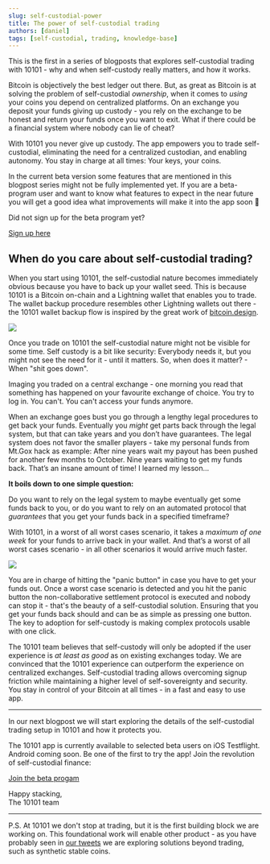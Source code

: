 ```yaml
---
slug: self-custodial-power
title: The power of self-custodial trading
authors: [daniel]
tags: [self-custodial, trading, knowledge-base]
---
```


This is the first in a series of blogposts that explores self-custodial trading with 10101 - why and when self-custody really matters, and how it works.

Bitcoin is objectively the best ledger out there. But, as great as Bitcoin is at solving the problem of self-custodial _ownership_, when it comes to _using_ your coins you depend on centralized platforms. On an exchange you deposit your funds giving up custody - you rely on the exchange to be honest and return your funds once you want to exit. What if there could be a financial system where nobody can lie of cheat?

With 10101 you never give up custody. The app empowers you to trade self-custodial, eliminating the need for a centralized custodian, and enabling autonomy. You stay in charge at all times: Your keys, your coins.

<!-- truncate -->

In the current beta version some features that are mentioned in this blogpost series might not be fully implemented yet. If you are a beta-program user and want to know what features to expect in the near future you will get a good idea what improvements will make it into the app soon 🙂

Did not sign up for the beta program yet?

[Sign up here](https://10101.finance/)

## **When do you care about self-custodial trading?**

When you start using 10101, the self-custodial nature becomes immediately obvious because you have to back up your wallet seed. This is because 10101 is a Bitcoin on-chain and a Lightning wallet that enables you to trade. The wallet backup procedure resembles other Lightning wallets out there - the 10101 wallet backup flow is inspired by the great work of [bitcoin.design](https://bitcoin.design/guide/daily-spending-wallet/backup-and-recovery/landing-page/).

![](https://substack-post-media.s3.amazonaws.com/public/images/03e6daea-3550-42f0-92de-0fcb30af0473_3262x1825.png)

Once you trade on 10101 the self-custodial nature might not be visible for some time. Self custody is a bit like security: Everybody needs it, but you might not see the need for it - until it matters. So, when does it matter? - When "shit goes down".

Imaging you traded on a central exchange - one morning you read that something has happened on your favourite exchange of choice. You try to log in. You can't. You can't access your funds anymore.

When an exchange goes bust you go through a lengthy legal procedures to get back your funds. Eventually you _might_ get parts back through the legal system, but that can take years and you don’t have guarantees. The legal system does not favor the smaller players - take my personal funds from Mt.Gox hack as example: After nine years wait my payout has been pushed for another few months to October. Nine years waiting to get my funds back. That’s an insane amount of time! I learned my lesson…

**It boils down to one simple question:**

Do you want to rely on the legal system to maybe eventually get some funds back to you, or do you want to rely on an automated protocol that _guarantees_ that you get your funds back in a specified timeframe?

With 10101, in a worst of all worst cases scenario, it takes a _maximum of one week_ for your funds to arrive back in your wallet. And that’s a worst of all worst cases scenario - in all other scenarios it would arrive much faster.

![](https://substack-post-media.s3.amazonaws.com/public/images/33bbede4-6e2b-4e51-8715-95fa3bba670a_3229x1878.png)

You are in charge of hitting the "panic button" in case you have to get your funds out. Once a worst case scenario is detected and you hit the panic button the non-collaborative settlement protocol is executed and nobody can stop it - that's the beauty of a self-custodial solution. Ensuring that you get your funds back should and can be as simple as pressing one button. The key to adoption for self-custody is making complex protocols usable with one click.

The 10101 team believes that self-custody will only be adopted if the user experience is _at least as good_ as on existing exchanges today. We are convinced that the 10101 experience can outperform the experience on centralized exchanges. Self-custodial trading allows overcoming signup friction while maintaining a higher level of self-sovereignty and security. You stay in control of your Bitcoin at all times - in a fast and easy to use app.

---

In our next blogpost we will start exploring the details of the self-custodial trading setup in 10101 and how it protects you.

The 10101 app is currently available to selected beta users on iOS Testflight. Android coming soon. Be one of the first to try the app! Join the revolution of self-custodial finance:

[Join the beta progam](https://medium.com/crypto-garage/dlc-on-lightning-cb5d191f6e64)

Happy stacking,  
The 10101 team

---

P.S. At 10101 we don't stop at trading, but it is the first building block we are working on. This foundational work will enable other product - as you have probably seen in [our tweets](https://twitter.com/get10101/status/1620921775616933891?s=20) we are exploring solutions beyond trading, such as synthetic stable coins.
